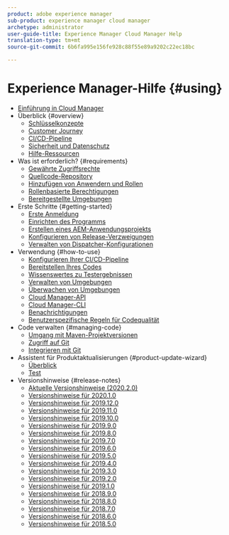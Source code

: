 ```yaml
---
product: adobe experience manager
sub-product: experience manager cloud manager
archetype: administrator
user-guide-title: Experience Manager Cloud Manager Help
translation-type: tm+mt
source-git-commit: 6b6fa995e156fe928c88f55e89a9202c22ec18bc

---
```



# Experience Manager-Hilfe {#using}

+ [Einführung in Cloud Manager](introduction-to-cloud-manager.md)
+ Überblick {#overview}
   + [Schlüsselkonzepte](key-concepts.md)
   + [Customer Journey](customer-journey.md)
   + [CI/CD-Pipeline](ci-cd-pipeline.md)
   + [Sicherheit und Datenschutz](security-and-privacy.md)
   + [Hilfe-Ressourcen](help-resources.md)
+ Was ist erforderlich? {#requirements}
   + [Gewährte Zugriffsrechte](access-rights-granted.md)
   + [Quellcode-Repository](source-code-repository.md)
   + [Hinzufügen von Anwendern und Rollen](setting-up-users-and-roles.md)
   + [Rollenbasierte Berechtigungen](role-based-permissions.md)
   + [Bereitgestellte Umgebungen](environments-provisioned.md)
+ Erste Schritte {#getting-started}
   + [Erste Anmeldung](first-time-login.md)
   + [Einrichten des Programms ](setting-up-program.md)
   + [Erstellen eines AEM-Anwendungsprojekts](create-an-application-project.md)
   + [Konfigurieren von Release-Verzweigungen](configure-your-release-branches.md)
   + [Verwalten von Dispatcher-Konfigurationen](dispatcher-configurations.md)
+ Verwendung {#how-to-use}
   + [Konfigurieren Ihrer CI/CD-Pipeline](configuring-pipeline.md)
   + [Bereitstellen Ihres Codes](deploying-code.md)
   + [Wissenswertes zu Testergebnissen](understand-your-test-results.md)
   + [Verwalten von Umgebungen](manage-your-environment.md)
   + [Überwachen von Umgebungen](monitor-your-environments.md)
   + [Cloud Manager-API](https://www.adobe.io/apis/experiencecloud/cloud-manager/docs.html)
   + [Cloud Manager-CLI](https://github.com/adobe/aio-cli-plugin-cloudmanager/blob/master/README.md)
   + [Benachrichtigungen](notifications.md)
   + [Benutzerspezifische Regeln für Codequalität](custom-code-quality-rules.md)
+ Code verwalten {#managing-code}
   + [Umgang mit Maven-Projektversionen](activating-maven-project.md)
   + [Zugriff auf Git](accessing-git.md)
   + [Integrieren mit Git](setup-cloud-manager-git-integration.md)
+ Assistent für Produktaktualisierungen {#product-update-wizard}
   + [Überblick](overview-productupdate-wizard.md)
   + [Test](evaluation.md)
+ Versionshinweise {#release-notes}
   + [Aktuelle Versionshinweise (2020.2.0)](release-notes-current.md)
   + [Versionshinweise für 2020.1.0](release-notes-2020-1-0.md)
   + [Versionshinweise für 2019.12.0](release-notes-2019-12-0.md)
   + [Versionshinweise für 2019.11.0](release-notes-2019-11-0.md)
   + [Versionshinweise für 2019.10.0](release-notes-2019-10-0.md)
   + [Versionshinweise für 2019.9.0](release-notes-2019-9-0.md)
   + [Versionshinweise für 2019.8.0](release-notes-2019-8-0.md)
   + [Versionshinweise für 2019.7.0](release-notes-2019-7-0.md)
   + [Versionshinweise für 2019.6.0](release-notes-2019-6-0.md)
   + [Versionshinweise für 2019.5.0](release-notes-2019-5-0.md)
   + [Versionshinweise für 2019.4.0](release-notes-2019-4-0.md)
   + [Versionshinweise für 2019.3.0](release-notes-2019-3-0.md)
   + [Versionshinweise für 2019.2.0](release-notes-2019-2-0.md)
   + [Versionshinweise für 2019.1.0](release-notes-2019-1-0.md)
   + [Versionshinweise für 2018.9.0](release-notes-2018-9-0.md)
   + [Versionshinweise für 2018.8.0](release-notes-2018-8-0.md)
   + [Versionshinweise für 2018.7.0](release-notes-2018-7-0.md)
   + [Versionshinweise für 2018.6.0](release-notes-2018-6-0.md)
   + [Versionshinweise für 2018.5.0](release-notes-2018-5-0.md)
